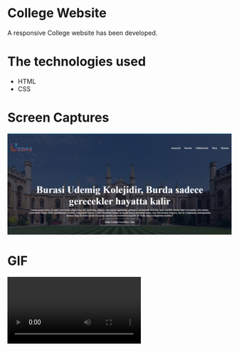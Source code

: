 # College Website


A responsive College website has been developed.

# The technologies used
- HTML
- CSS

# Screen Captures

![](image/Screenshot%202024-02-23%20212057.png)


# GIF

![](image/vid6.mp4)